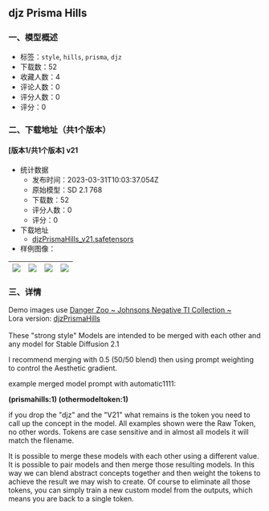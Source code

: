 ## djz Prisma Hills
### 一、模型概述

- 标签：`style`, `hills`, `prisma`, `djz`
- 下载数：52
- 收藏人数：4
- 评论人数：0
- 评分人数：0
- 评分：0

### 二、下载地址（共1个版本）

#### [版本1/共1个版本] v21

- 统计数据
  - 发布时间：2023-03-31T10:03:37.054Z
  - 原始模型：SD 2.1 768
  - 下载数：52
  - 评分人数：0
  - 评分：0
- 下载地址
  - [djzPrismaHills_v21.safetensors](https://civitai.com/api/download/models/32072)
- 样例图像：

| <img src="https://image.civitai.com/xG1nkqKTMzGDvpLrqFT7WA/2205b08a-3ef7-4300-b5ae-955d1ac2ac00/width=450/364972.jpeg" /> | <img src="https://image.civitai.com/xG1nkqKTMzGDvpLrqFT7WA/f8bb7aa6-5c1e-473a-60b3-caed83691b00/width=450/364981.jpeg" /> | <img src="https://image.civitai.com/xG1nkqKTMzGDvpLrqFT7WA/2cfcdf6b-ce1b-498b-a751-8576247c8f00/width=450/364980.jpeg" /> | <img src="https://image.civitai.com/xG1nkqKTMzGDvpLrqFT7WA/43398607-0931-4f3a-3147-ff38ae179f00/width=450/364979.jpeg" /> |
| ---- | ---- | ---- | ---- |


### 三、详情
<p>Demo images use <a target="_blank" rel="ugc" href="https://civitai.com/models/20517/danger-zoo-johnsons-negative-embeddings-helper-collection">Danger Zoo ~ Johnsons Negative TI Collection ~</a><br />Lora version: <a target="_blank" rel="ugc" href="https://civitai.com/models/19800/djz-prisma-hills">djzPrismaHills</a><br /><br />These "strong style" Models are intended to be merged with each other and any model for Stable Diffusion 2.1</p><p>I recommend merging with 0.5 (50/50 blend) then using prompt weighting to control the Aesthetic gradient.</p><p>example merged model prompt with automatic1111:</p><p><strong>(prismahills:1) (othermodeltoken:1)</strong></p><p>if you drop the "djz" and the "V21" what remains is the token you need to call up the concept in the model. All examples shown were the Raw Token, no other words. Tokens are case sensitive and in almost all models it will match the filename.</p><p>It is possible to merge these models with each other using a different value. It is possible to pair models and then merge those resulting models. In this way we can blend abstract concepts together and then weight the tokens to achieve the result we may wish to create. Of course to eliminate all those tokens, you can simply train a new custom model from the outputs, which means you are back to a single token.</p>